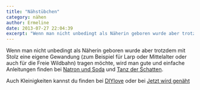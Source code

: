 ```yaml
---
title: "Nähstübchen"
category: nähen
author: Ermeline
date: 2013-07-27 22:04:39
excerpt: "Wenn man nicht unbedingt als Näherin geboren wurde aber trotzdem mit Stolz eine eigene Gewandung tragen möchte."
---
```


Wenn man nicht unbedingt als Näherin geboren wurde aber trotzdem mit Stolz eine eigene Gewandung (zum Beispiel für Larp oder Mittelalter oder auch für die Freie Wildbahn) tragen möchte, wird man gute und einfache Anleitungen finden bei
[Natron und Soda](http://www.natronundsoda.net) und [Tanz der Schatten](http://www.tanz-der-schatten.de).

Auch Kleinigkeiten kannst du finden bei [DIYlove](http://www.diylove.de/) oder bei [Jetzt wird genäht](http://www.kreativlaborberlin.de/jetzt-wird-genaeht-300-kostenlose-schnittmuster-fuer-dich/)

